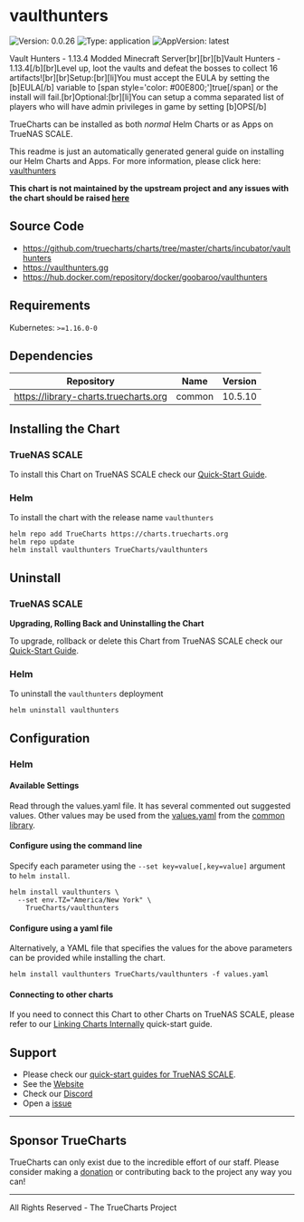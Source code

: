# vaulthunters

![Version: 0.0.26](https://img.shields.io/badge/Version-0.0.26-informational?style=flat-square) ![Type: application](https://img.shields.io/badge/Type-application-informational?style=flat-square) ![AppVersion: latest](https://img.shields.io/badge/AppVersion-latest-informational?style=flat-square)

Vault Hunters - 1.13.4 Modded Minecraft Server[br][br][b]Vault Hunters - 1.13.4[/b][br]Level up, loot the vaults and defeat the bosses to collect 16 artifacts![br][br]Setup:[br][li]You must accept the EULA by setting the [b]EULA[/b] variable to [span style='color: #00E800;']true[/span] or the install will fail.[br]Optional:[br][li]You can setup a comma separated list of players who will have admin privileges in game by setting [b]OPS[/b]

TrueCharts can be installed as both *normal* Helm Charts or as Apps on TrueNAS SCALE.

This readme is just an automatically generated general guide on installing our Helm Charts and Apps.
For more information, please click here: [vaulthunters](https://truecharts.org/docs/charts/incubator/vaulthunters)

**This chart is not maintained by the upstream project and any issues with the chart should be raised [here](https://github.com/truecharts/charts/issues/new/choose)**

## Source Code

* <https://github.com/truecharts/charts/tree/master/charts/incubator/vaulthunters>
* <https://vaulthunters.gg>
* <https://hub.docker.com/repository/docker/goobaroo/vaulthunters>

## Requirements

Kubernetes: `>=1.16.0-0`

## Dependencies

| Repository | Name | Version |
|------------|------|---------|
| https://library-charts.truecharts.org | common | 10.5.10 |

## Installing the Chart

### TrueNAS SCALE

To install this Chart on TrueNAS SCALE check our [Quick-Start Guide](https://truecharts.org/docs/manual/SCALE%20Apps/Installing-an-App).

### Helm

To install the chart with the release name `vaulthunters`

```console
helm repo add TrueCharts https://charts.truecharts.org
helm repo update
helm install vaulthunters TrueCharts/vaulthunters
```

## Uninstall

### TrueNAS SCALE

**Upgrading, Rolling Back and Uninstalling the Chart**

To upgrade, rollback or delete this Chart from TrueNAS SCALE check our [Quick-Start Guide](https://truecharts.org/docs/manual/SCALE%20Apps/Quick-Start%20Guides/Upgrade-rollback-delete-an-App).

### Helm

To uninstall the `vaulthunters` deployment

```console
helm uninstall vaulthunters
```

## Configuration

### Helm

#### Available Settings

Read through the values.yaml file. It has several commented out suggested values.
Other values may be used from the [values.yaml](https://github.com/truecharts/library-charts/tree/main/charts/stable/common/values.yaml) from the [common library](https://github.com/k8s-at-home/library-charts/tree/main/charts/stable/common).

#### Configure using the command line

Specify each parameter using the `--set key=value[,key=value]` argument to `helm install`.

```console
helm install vaulthunters \
  --set env.TZ="America/New York" \
    TrueCharts/vaulthunters
```

#### Configure using a yaml file

Alternatively, a YAML file that specifies the values for the above parameters can be provided while installing the chart.

```console
helm install vaulthunters TrueCharts/vaulthunters -f values.yaml
```

#### Connecting to other charts

If you need to connect this Chart to other Charts on TrueNAS SCALE, please refer to our [Linking Charts Internally](https://truecharts.org/docs/manual/SCALE%20Apps/Quick-Start%20Guides/linking-apps) quick-start guide.

## Support

- Please check our [quick-start guides for TrueNAS SCALE](https://truecharts.org/docs/manual/SCALE%20Apps/Quick-Start%20Guides/Important-MUST-READ).
- See the [Website](https://truecharts.org)
- Check our [Discord](https://discord.gg/tVsPTHWTtr)
- Open a [issue](https://github.com/truecharts/apps/issues/new/choose)

---

## Sponsor TrueCharts

TrueCharts can only exist due to the incredible effort of our staff.
Please consider making a [donation](https://truecharts.org/docs/about/sponsor) or contributing back to the project any way you can!

---

All Rights Reserved - The TrueCharts Project
